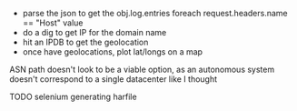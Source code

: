 - parse the json to get the obj.log.entries foreach request.headers.name == "Host" value
- do a dig to get IP for the domain name
- hit an IPDB to get the geolocation
- once have geolocations, plot lat/longs on a map

ASN path doesn't look to be a viable option, as an autonomous system doesn't correspond to a single datacenter like I thought

TODO
selenium generating harfile
